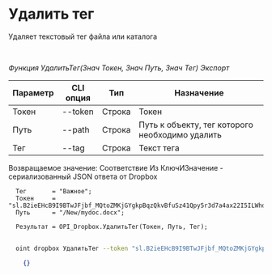 ﻿---
sidebar_position: 3
---

# Удалить тег
 Удаляет текстовый тег файла или каталога




<br/>


*Функция УдалитьТег(Знач Токен, Знач Путь, Знач Тег) Экспорт*

  | Параметр | CLI опция | Тип | Назначение |
  |-|-|-|-|
  | Токен | --token | Строка | Токен |
  | Путь | --path | Строка | Путь к объекту, тег которого необходимо удалить |
  | Тег | --tag | Строка | Текст тега |

  
  Возвращаемое значение:   Соответствие Из КлючИЗначение - сериализованный JSON ответа от Dropbox


```bsl title="Пример кода"
  Тег       = "Важное";
  Токен     = "sl.B2ieEHcB9I9BTwJFjbf_MQtoZMKjGYgkpBqzQkvBfuSz41Qpy5r3d7a4ax22I5ILWhd9KLbN5L...";
  Путь      = "/New/mydoc.docx";
  
  Результат = OPI_Dropbox.УдалитьТег(Токен, Путь, Тег);
```
	


```sh title="Пример команды CLI"
    
  oint dropbox УдалитьТег --token "sl.B2ieEHcB9I9BTwJFjbf_MQtoZMKjGYgkpBqzQkvBfuSz41Qpy5r3d7a4ax22I5ILWhd9KLbN5L..." --path %path% --tag %tag%

```

```json title="Результат"
    {}
```
